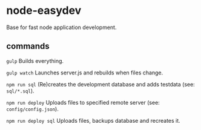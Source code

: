 # node-easydev
Base for fast node application development.

## commands

`gulp`
Builds everything.

`gulp watch`
Launches server.js and rebuilds when files change.

`npm run sql`
(Re)creates the development database and adds testdata (see: `sql/*.sql`).

`npm run deploy`
Uploads files to specified remote server (see: `config/config.json`).

`npm run deploy sql`
Uploads files, backups database and recreates it.